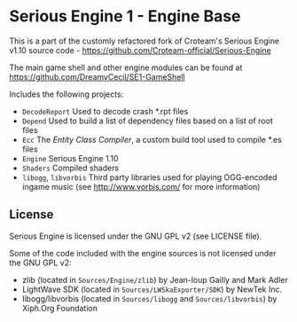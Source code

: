 # Serious Engine 1 - Engine Base

This is a part of the customly refactored fork of Croteam's Serious Engine v1.10 source code - https://github.com/Croteam-official/Serious-Engine

The main game shell and other engine modules can be found at https://github.com/DreamyCecil/SE1-GameShell

Includes the following projects:

* `DecodeReport` Used to decode crash *.rpt files
* `Depend` Used to build a list of dependency files based on a list of root files
* `Ecc` The *Entity Class Compiler*, a custom build tool used to compile *.es files
* `Engine` Serious Engine 1.10
* `Shaders` Compiled shaders
* `libogg`, `libvorbis` Third party libraries used for playing OGG-encoded ingame music (see http://www.vorbis.com/ for more information)

License
-------

Serious Engine is licensed under the GNU GPL v2 (see LICENSE file).

Some of the code included with the engine sources is not licensed under the GNU GPL v2:

* zlib (located in `Sources/Engine/zlib`) by Jean-loup Gailly and Mark Adler
* LightWave SDK (located in `Sources/LWSkaExporter/SDK`) by NewTek Inc.
* libogg/libvorbis (located in `Sources/libogg` and `Sources/libvorbis`) by Xiph.Org Foundation

